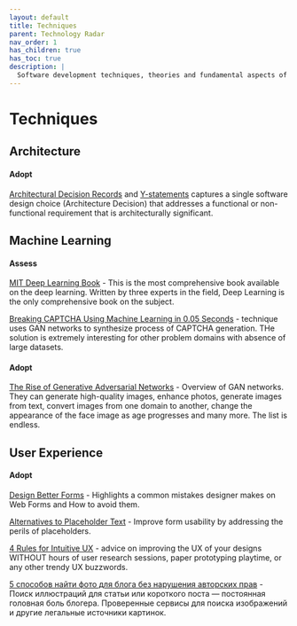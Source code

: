 ```yaml
---
layout: default
title: Techniques
parent: Technology Radar
nav_order: 1
has_children: true
has_toc: true
description: |
  Software development techniques, theories and fundamental aspects of computer science.
---
```


# Techniques

## Architecture

#### Adopt

[Architectural Decision Records](https://adr.github.io) and [Y-statements](https://medium.com/olzzio/y-statements-10eb07b5a177) captures a single software design choice (Architecture Decision) that addresses a functional or non-functional requirement that is architecturally significant.

## Machine Learning

#### Assess

[MIT Deep Learning Book](https://github.com/janishar/mit-deep-learning-book-pdf) - This is the most comprehensive book available on the deep learning. Written by three experts in the field, Deep Learning is the only comprehensive book on the subject.

[Breaking CAPTCHA Using Machine Learning in 0.05 Seconds](https://medium.com/towards-artificial-intelligence/breaking-captcha-using-machine-learning-in-0-05-seconds-9feefb997694) - technique uses GAN networks to synthesize process of CAPTCHA generation. THe solution is extremely interesting for other problem domains with absence of large datasets. 

#### Adopt

[The Rise of Generative Adversarial Networks](https://blog.usejournal.com/the-rise-of-generative-adversarial-networks-be52d424e517) - Overview of GAN networks. They can generate high-quality images, enhance photos, generate images from text, convert images from one domain to another, change the appearance of the face image as age progresses and many more. The list is endless.


## User Experience

#### Adopt

[Design Better Forms](https://uxdesign.cc/design-better-forms-96fadca0f49c) - Highlights a common mistakes designer makes on Web Forms and How to avoid them.

[Alternatives to Placeholder Text](https://uxdesign.cc/alternatives-to-placeholder-text-13f430abc56f) - Improve form usability by addressing the perils of placeholders. 

[4 Rules for Intuitive UX](https://learnui.design/blog/4-rules-intuitive-ux.html) - advice on improving the UX of your designs WITHOUT hours of user research sessions, paper prototyping playtime, or any other trendy UX buzzwords.

[5 способов найти фото для блога без нарушения авторских прав](https://zen.yandex.ru/media/id/5a940b5f3c50f7398387469d/5-sposobov-naiti-foto-dlia-bloga-bez-narusheniia-avtorskih-prav-5ae08a345f4967204194b6e3) - Поиск иллюстраций для статьи или короткого поста — постоянная головная боль блогера. Проверенные сервисы для поиска изображений и другие легальные источники картинок.

